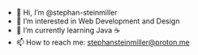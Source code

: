 - 👋 Hi, I’m @stephan-steinmiller
- 👀 I’m interested in Web Development and Design
- 🌱 I’m currently learning Java ☕️
- 📫 How to reach me: stephansteinmiller@proton.me

<!---
- 💞️ I’m looking to collaborate on ...
stephan-steinmiller/stephan-steinmiller is a ✨ special ✨ repository because its `README.md` (this file) appears on your GitHub profile.
You can click the Preview link to take a look at your changes.
--->
